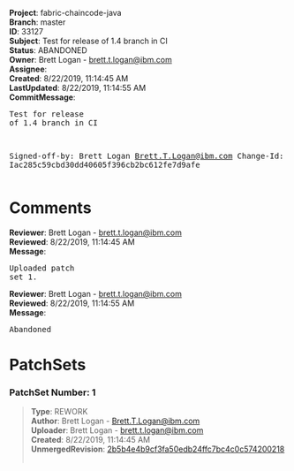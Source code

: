 <strong>Project</strong>: fabric-chaincode-java<br><strong>Branch</strong>: master<br><strong>ID</strong>: 33127<br><strong>Subject</strong>: Test for release of 1.4 branch in CI<br><strong>Status</strong>: ABANDONED<br><strong>Owner</strong>: Brett Logan - brett.t.logan@ibm.com<br><strong>Assignee</strong>:<br><strong>Created</strong>: 8/22/2019, 11:14:45 AM<br><strong>LastUpdated</strong>: 8/22/2019, 11:14:55 AM<br><strong>CommitMessage</strong>:<br><pre>Test for release of 1.4 branch in CI

Signed-off-by: Brett Logan <Brett.T.Logan@ibm.com>
Change-Id: Iac285c59cbd30dd40605f396cb2bc612fe7d9afe
</pre><h1>Comments</h1><strong>Reviewer</strong>: Brett Logan - brett.t.logan@ibm.com<br><strong>Reviewed</strong>: 8/22/2019, 11:14:45 AM<br><strong>Message</strong>: <pre>Uploaded patch set 1.</pre><strong>Reviewer</strong>: Brett Logan - brett.t.logan@ibm.com<br><strong>Reviewed</strong>: 8/22/2019, 11:14:55 AM<br><strong>Message</strong>: <pre>Abandoned</pre><h1>PatchSets</h1><h3>PatchSet Number: 1</h3><blockquote><strong>Type</strong>: REWORK<br><strong>Author</strong>: Brett Logan - Brett.T.Logan@ibm.com<br><strong>Uploader</strong>: Brett Logan - brett.t.logan@ibm.com<br><strong>Created</strong>: 8/22/2019, 11:14:45 AM<br><strong>UnmergedRevision</strong>: [2b5b4e4b9cf3fa50edb24ffc7bc4c0c574200218](https://github.com/hyperledger-gerrit-archive/fabric-chaincode-java/commit/2b5b4e4b9cf3fa50edb24ffc7bc4c0c574200218)<br><br></blockquote>